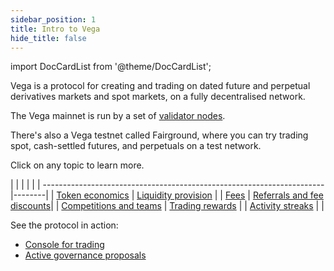```yaml
---
sidebar_position: 1
title: Intro to Vega
hide_title: false
---
```

import DocCardList from '@theme/DocCardList';

Vega is a protocol for creating and trading on dated future and perpetual derivatives markets and spot markets, on a fully decentralised network.

The Vega mainnet is run by a set of [validator nodes](../concepts/vega-chain/validator-nodes.md). 

There's also a Vega testnet called Fairground, where you can try trading spot, cash-settled futures, and perpetuals on a test network.

Click on any topic to learn more.

|                                             |  |                                                                                                 | |
| ----------------------------------------------------------------------|--------|
| [Token economics](./token-economics.md) | [Liquidity provision](./liquidity-provision.md) |
| [Fees](./fees.md) | [Referrals and fee discounts](./referral-program.md)|
| [Competitions and teams](./teams.md) | [Trading rewards](./rewards-vesting.md)  |
| [Activity streaks](./activity.md) | |

See the protocol in action: 
- [Console for trading](https://console.vega.xyz)
- [Active governance proposals](https://governance.vega.xyz)